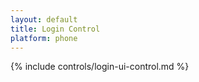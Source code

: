 ```yaml
---
layout: default
title: Login Control
platform: phone
---
```


{% include controls/login-ui-control.md %}